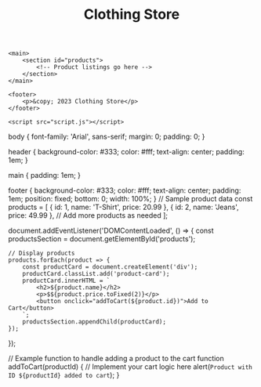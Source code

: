 <!DOCTYPE html>
<html lang="en">
<head>
    <meta charset="UTF-8">
    <meta name="viewport" content="width=device-width, initial-scale=1.0">
    <link rel="stylesheet" href="styles.css">
    <title>Clothing Store</title>
</head>
<body>
    <header>
        <h1>Clothing Store</h1>
    </header>

    <main>
        <section id="products">
            <!-- Product listings go here -->
        </section>
    </main>

    <footer>
        <p>&copy; 2023 Clothing Store</p>
    </footer>

    <script src="script.js"></script>
</body>
</html>
body {
    font-family: 'Arial', sans-serif;
    margin: 0;
    padding: 0;
}

header {
    background-color: #333;
    color: #fff;
    text-align: center;
    padding: 1em;
}

main {
    padding: 1em;
}

footer {
    background-color: #333;
    color: #fff;
    text-align: center;
    padding: 1em;
    position: fixed;
    bottom: 0;
    width: 100%;
}
// Sample product data
const products = [
    { id: 1, name: 'T-Shirt', price: 20.99 },
    { id: 2, name: 'Jeans', price: 49.99 },
    // Add more products as needed
];

document.addEventListener('DOMContentLoaded', () => {
    const productsSection = document.getElementById('products');

    // Display products
    products.forEach(product => {
        const productCard = document.createElement('div');
        productCard.classList.add('product-card');
        productCard.innerHTML = `
            <h2>${product.name}</h2>
            <p>$${product.price.toFixed(2)}</p>
            <button onclick="addToCart(${product.id})">Add to Cart</button>
        `;
        productsSection.appendChild(productCard);
    });
});

// Example function to handle adding a product to the cart
function addToCart(productId) {
    // Implement your cart logic here
    alert(`Product with ID ${productId} added to cart`);
}
